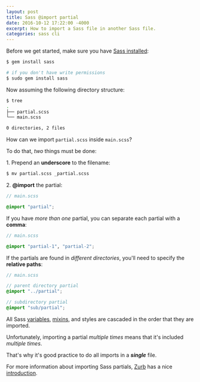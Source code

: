 ```yaml
---
layout: post
title: Sass @import partial
date: 2016-10-12 17:22:00 -4000
excerpt: How to import a Sass file in another Sass file.
categories: sass cli
---
```


Before we get started, make sure you have [Sass installed](http://sass-lang.com/install):

```sh
$ gem install sass

# if you don't have write permissions
$ sudo gem install sass
```

Now assuming the following directory structure:

```sh
$ tree
.
├── partial.scss
└── main.scss

0 directories, 2 files
```

How can we import `partial.scss` inside `main.scss`?

To do that, _two_ things must be done:

1\. Prepend an **underscore** to the filename:

```sh
$ mv partial.scss _partial.scss
```

2\. **@import** the partial:

```scss
// main.scss

@import "partial";
```

If you have _more than one_ partial, you can separate each partial with a **comma**:

```scss
// main.scss

@import "partial-1", "partial-2";
```

If the partials are found in _different directories_, you'll need to specify the **relative paths**:

```scss
// main.scss

// parent directory partial
@import "../partial";

// subdirectory partial
@import "sub/partial";
```

All Sass [variables](http://sass-lang.com/guide#topic-2), [mixins](http://sass-lang.com/guide#topic-6), and styles are cascaded in the order that they are imported.

Unfortunately, importing a partial _multiple times_ means that it's included _multiple times_.

That's why it's good practice to do all imports in a **_single_** file.

For more information about importing Sass partials, [Zurb](http://zurb.com) has a nice [introduction](http://zurb.com/university/lessons/wrangling-sass-import-files).
